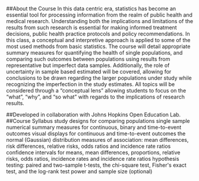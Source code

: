 ##About the Course
In this data centric era, statistics has become an essential tool for processing information from the realm of public health and medical research.  Understanding both the implications and limitations of the results from such research is essential for making informed treatment decisions, public health practice protocols and policy recommendations.  In this class, a conceptual and interpretive approach is applied to some of the most used methods from basic statistics.  The course will detail appropriate summary measures for quantifying the health of single populations, and comparing such outcomes between populations using results from representative but imperfect data samples.  Additionally, the role of uncertainty in sample based estimated will be covered, allowing for conclusions to be drawn regarding the larger populations under study while recognizing the imperfection in the study estimates.  All topics will be considered through a “conceptual lens” allowing students to focus on the “what”, “why”, and “so what” with regards to the implications of research results.


##Developed in collaboration with Johns Hopkins Open Education Lab.
##Course Syllabus
study designs for comparing populations
single sample numerical summary measures for continuous, binary and time-to-event outcomes
visual displays for continuous and time-to-event outcomes
the normal (Gaussian) distribution
measures of association: mean differences, risk differences, relative risks, odds ratios and incidence rate ratios
confidence intervals for means, mean differences, proportions, relative risks, odds ratios, incidence rates and incidence rate ratios
hypothesis testing: paired and two-sample t-tests, the chi-square test, Fisher's exact test, and the log-rank test
power and sample size  (optional)
